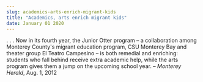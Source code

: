 ```yaml
---
slug: academics-arts-enrich-migrant-kids
title: "Academics, arts enrich migrant kids"
date: January 01 2020
---
```


<p>. . . Now in its fourth year, the Junior Otter program – a collaboration among Monterey County's migrant education program, CSU Monterey Bay and theater group El Teatro Campesino – is both remedial and enriching: students who fall behind receive extra academic help, while the arts program gives them a jump on the upcoming school year. – <em>Monterey Herald</em>, Aug. 1, 2012
</p>

